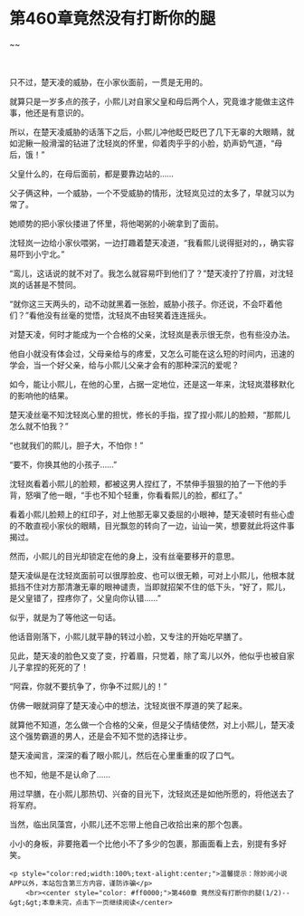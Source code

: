 # 第460章竟然没有打断你的腿
~~
    	    <p name="pagetop" href="javascript:void(0);" onclick="return false" style="line-height: 35px;padding: 10px;color: #333;"> </p><p>只不过，楚天凌的威胁，在小家伙面前，一贯是无用的。</p><p>就算只是一岁多点的孩子，小熙儿对自家父皇和母后两个人，究竟谁才能做主这件事，他还是有意识的。</p><p>所以，在楚天凌威胁的话落下之后，小熙儿冲他眨巴眨巴了几下无辜的大眼睛，就如泥鳅一般滑溜的钻进了沈轻岚的怀里，仰着肉乎乎的小脸，奶声奶气道，“母后，饿！”</p><p>父皇什么的，在母后面前，都是要靠边站的……</p><p>父子俩这种，一个威胁，一个不受威胁的情形，沈轻岚见过的太多了，早就习以为常了。</p><p>她顺势的把小家伙搂进了怀里，将他喝粥的小碗拿到了面前。</p><p>沈轻岚一边给小家伙喂粥，一边打趣着楚天凌道，“我看熙儿说得挺对的，，确实容易吓到小宁北。”</p><p>“鸾儿，这话说的就不对了。我怎么就容易吓到他们了？”楚天凌拧了拧眉，对沈轻岚的话甚是不赞同。</p><p>“就你这三天两头的，动不动就黑着一张脸，威胁小孩子。你还说，不会吓着他们？”看他没有丝毫的觉悟，沈轻岚不由轻笑着连连摇头。</p><p>对楚天凌，何时才能成为一个合格的父亲，沈轻岚是表示很无奈，也有些没办法。</p><p>他自小就没有体会过，父母亲给与的疼爱，又怎么可能在这么短的时间内，迅速的学会，当一个好父亲，给与小熙儿父亲才会有的那种深沉的爱呢？</p><p>如今，能让小熙儿，在他的心里，占据一定地位，还是这一年来，沈轻岚潜移默化的影响他的结果。</p><p>楚天凌丝毫不知沈轻岚心里的担忧，修长的手指，捏了捏小熙儿的脸颊，“那熙儿怎么就不怕我？”</p><p>“也就我们的熙儿，胆子大，不怕你！”</p><p>“要不，你换其他的小孩子……”</p><p>沈轻岚看着小熙儿的脸颊，都被这男人捏红了，不禁伸手狠狠的拍了一下他的手背，怒嗔了他一眼，“手也不知个轻重，你看看熙儿的脸，都红了。”</p><p>看着小熙儿脸颊上的红印子，对上他那无辜又委屈的小眼神，楚天凌顿时有些心虚的不敢直视小家伙的眼睛，目光飘忽的转向了一边，讪讪一笑，想要就此将这件事揭过。</p><p>然而，小熙儿的目光却锁定在他的身上，没有丝毫要移开的意思。</p><p>楚天凌纵是在沈轻岚面前可以很厚脸皮、也可以很无赖，可对上小熙儿，他根本就抵挡不住对方那清澈无辜的眼神谴责，当即就招架不住的低下头，“好了，熙儿，是父皇错了，捏疼你了，父皇向你认错……”</p><p>似乎，就是为了等他这一句话。</p><p>他话音刚落下，小熙儿就平静的转过小脸，又专注的开始吃早膳了。</p><p>见此，楚天凌的脸色又变了变，拧着眉，只觉着，除了鸾儿以外，他似乎也被自家儿子拿捏的死死的了！</p><p>“阿霖，你就不要抗争了，你争不过熙儿的！”</p><p>仿佛一眼就洞穿了楚天凌心中的想法，沈轻岚很不厚道的笑了起来。</p><p>就算他不知道，怎么做一个合格的父亲，但是父子情结使然，对上小熙儿，楚天凌这个强势霸道的男人，还是会不知不觉的选择让步。</p><p>楚天凌闻言，深深的看了眼小熙儿，然后在心里重重的叹了口气。</p><p>也不知，他是不是认命了……</p><p>用过早膳，在小熙儿那热切、兴奋的目光下，沈轻岚还是如他所愿的，将他送去了将军府。</p><p>当然，临出凤藻宫，小熙儿还不忘带上他自己收拾出来的那个包裹。</p><p>小小的身板，非要拖着一个比他小不了多少的包裹，那画面看上去，别提有多好笑。</p>
    	
   	<p style="color:red;width:100%;text-alight:center;">温馨提示：除妙阅小说APP以外，本站包含第三方内容，谨防诈骗</p>
    	<br><center style="color: #ff0000;">第460章 竟然没有打断你的腿(1/2)--&gt;&gt;本章未完，点击下一页继续阅读</center>
    	